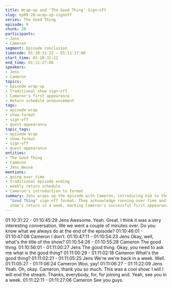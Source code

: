 ```yaml
---
title: Wrap-up and 'The Good Thing' Sign-off
slug: ep09-20-wrap-up-signoff
series: The Good Thing
episode: 9
chunk: 20
participants:
- Jens
- Cameron
segment: Episode conclusion
timecode: 01:10:31:22 – 01:11:27:06
start_time: 01:10:31:22
end_time: 01:11:27:06
speakers:
- Jens
- Cameron
topics:
- Episode wrap-up
- Traditional show sign-off
- Cameron's first appearance
- Return schedule announcement
tags:
- episode-wrap
- show-format
- sign-off
- guest-appearance
topic_tags:
- episode-wrap
- show-format
- sign-off
- guest-appearance
entities:
- The Good Thing
- Cameron
- Jens Neuse
mentions:
- going over time
- traditional episode ending
- weekly return schedule
- Cameron's introduction to format
summary: Jens wraps up the episode with Cameron, introducing him to the traditional
  "Good Thing" sign-off format. They acknowledge running over time and announce the
  show's return in a week, marking Cameron's successful first appearance on the podcast.
---
```


01:10:31:22 - 01:10:45:29
Jens
Awesome. Yeah. Great. I think it was a very interesting conversation. We we went a couple of
minutes over. Do you know what we always do at the end of the episode?
01:10:46:01 - 01:10:47:08
Cameron
I don't.
01:10:47:11 - 01:10:54:23
Jens
Okay, well, what's the title of the show?
01:10:54:26 - 01:10:55:28
Cameron
The good thing.
01:10:56:01 - 01:11:00:27
Jens
The good thing. Okay, you need to ask me what is the good thing?
01:11:00:29 - 01:11:02:18
Cameron
What's the good thing?
01:11:02:21 - 01:11:05:25
Jens
We're we're back in a week. Well.
01:11:05:27 - 01:11:06:24
Cameron
Woo, yay!
01:11:06:27 - 01:11:22:09
Jens
Yeah. Oh, okay. Cameron, thank you so much. This was a cool show. I will I will end the stream.
Thanks, everybody, for, for joining and. Yeah, see you in a week.
01:11:22:11 - 01:11:27:06
Cameron
See you guys.